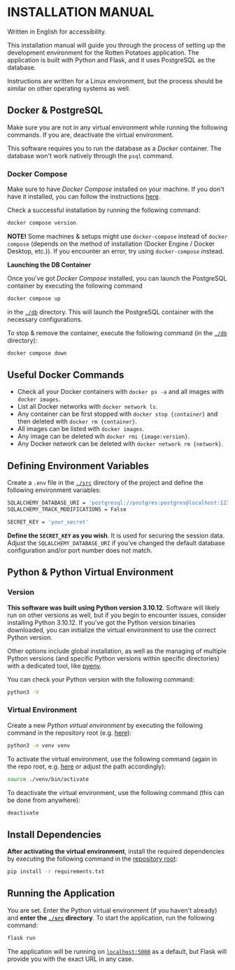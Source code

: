 # INSTALLATION MANUAL

Written in English for accessibility.

This installation manual will guide you through the process of setting up the development environment for the Rotten Potatoes application. The application is built with Python and Flask, and it uses PostgreSQL as the database.

Instructions are written for a Linux environment, but the process should be similar on other operating systems as well.

## Docker & PostgreSQL

Make sure you are not in any virtual environment while running the following commands. If you are, deactivate the virtual environment.

This software requires you to run the database as a _Docker_ container. The database won't work natively through the `psql` command.

### Docker Compose

Make sure to have _Docker Compose_ installed on your machine. If you don't have it installed, you can follow the instructions [here](https://docs.docker.com/compose/install/ "Overview of installing Docker Compose").

Check a successful installation by running the following command:

```bash
docker compose version
```

**NOTE!** Some machines & setups might use `docker-compose` instead of `docker compose` (depends on the method of installation (Docker Engine / Docker Desktop, etc.)). If you encounter an error, try using `docker-compose` instead.

**Launching the DB Container**

Once you've got _Docker Compose_ installed, you can launch the PostgreSQL container by executing the following command

```bash
docker compose up
```

in the [`./db`](../db/) directory. This will launch the PostgreSQL container with the necessary configurations.

To stop & remove the container, execute the following command (in the [`./db`](../db/) directory):

```bash
docker compose down
```

## Useful Docker Commands

- Check all your Docker containers with `docker ps -a` and all images with `docker images`.
- List all Docker networks with `docker network ls`.
- Any container can be first stopped with `docker stop {container}` and then deleted with `docker rm {container}`.
- All images can be listed with `docker images`.
- Any image can be deleted wih `docker rmi {image:version}`.
- Any Docker network can be deleted with `docker network rm {network}`.

## Defining Environment Variables

Create a `.env` file in the [`./src`](../src/ "../src") directory of the project and define the following environment variables:

```bash
SQLALCHEMY_DATABASE_URI = 'postgresql://postgres:postgres@localhost:1234/rottenpotatoes'
SQLALCHEMY_TRACK_MODIFICATIONS = False

SECRET_KEY = 'your_secret'
```

**Define the `SECRET_KEY` as you wish**. It is used for securing the session data. Adjust the `SQLALCHEMY_DATABASE_URI` if you've changed the default database configuration and/or port number does not match.

## Python & Python Virtual Environment

### Version

**This software was built using Python version 3.10.12**. Software will likely run on other versions as well, but if you begin to encounter issues, consider installing Python 3.10.12. If you've got the Python version binaries downloaded, you can initialize the virtual environment to use the correct Python version.

Other options include global installation, as well as the managing of multiple Python versions (and specific Python versions within specific directories) with a dedicated tool, like [pyenv](https://github.com/pyenv/pyenv "Simple Python Version Management: pyenv").

You can check your Python version with the following command:

```bash
python3 -V
```

### Virtual Environment

Create a new _Python virtual environment_ by executing the following command in the repository root (e.g. [here](.. "Rotten Potatoes")):

```bash
python3 -m venv venv
```

To activate the virtual environment, use the following command (again in the repo root, e.g. [here](.. "Rotten Potatoes") or adjust the path accordingly):

```bash
source ./venv/bin/activate
```

To deactivate the virtual environment, use the following command (this can be done from anywhere):

```bash
deactivate
```

## Install Dependencies

**After activating the virtual environment**, install the required dependencies by executing the following command in the [repository root](.. "Rotten Potatoes"):

```bash
pip install -r requirements.txt
```

## Running the Application

You are set. Enter the Python virtual environment (if you haven't already) and **enter the [`./src`](../src/ "./src") directory**. To start the application, run the following command:

```bash
flask run
```

The application will be running on [`localhost:5000`](http://127.0.0.1:5000 "localhost:5000") as a default, but Flask will provide you with the exact URL in any case.
